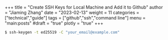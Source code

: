 +++
title = "Create SSH Keys for Local Machine and Add it to Github"
author = "Jiaming Zhang"
date = "2023-02-13"
weight = 11
categories = ["technical","guide"]
tags = ["github","ssh","command line"]
menu = "main:posts"
#draft = "true"
plotly = "true"
+++

```bash
$ ssh-keygen -t ed25519 -C "your_email@example.com"

```

